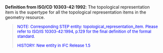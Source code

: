 **Definition from ISO/CD 10303-42:1992**: The topological representation item is the supertype for all the topological representation items in the geometry resource.

> <font size="-1" color="#0000FF"><font size="-1" color="#0000FF">NOTE:
		  Corresponding STEP entity: topological_representation_item. Please refer to
		  ISO/IS 10303-42:1994, p.129 for the final definition of the formal standard.
		  </font></font>
> 
> <font size="-1" color="#0000FF">HISTORY: New entity in IFC Release 1.5
		  </font>
>